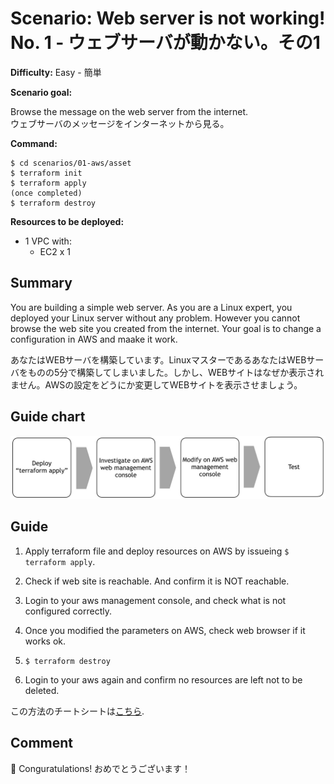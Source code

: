 # Scenario: Web server is not working! No. 1 - ウェブサーバが動かない。その1

**Difficulty:** Easy - 簡単

**Scenario goal:**

Browse the message on the web server from the internet.  
ウェブサーバのメッセージをインターネットから見る。

**Command:**
```
$ cd scenarios/01-aws/asset
$ terraform init
$ terraform apply
(once completed)
$ terraform destroy
```

**Resources to be deployed:**

* 1 VPC with:
  * EC2 x 1

## Summary

You are building a simple web server. As you are a Linux expert, you deployed your Linux server without any problem. However you cannot browse the web site you created from the internet. Your goal is to change a configuration in AWS and maake it work.

あなたはWEBサーバを構築しています。LinuxマスターであるあなたはWEBサーバをものの5分で構築してしまいました。しかし、WEBサイトはなぜか表示されません。AWSの設定をどうにか変更してWEBサイトを表示させましょう。

## Guide chart

![guide chart](./asset/01-route.jpg)

## Guide

1. Apply terraform file and deploy resources on AWS by issueing `$ terraform apply`.

2. Check if web site is reachable. And confirm it is NOT reachable.

3. Login to your aws management console, and check what is not configured correctly.

4. Once you modified the parameters on AWS, check web browser if it works ok.

5. `$ terraform destroy`

6. Login to your aws again and confirm no resources are left not to be deleted.

この方法のチートシートは[こちら](./cheat_sheet.md).

## Comment
🎉
Conguratulations! 
おめでとうございます！

